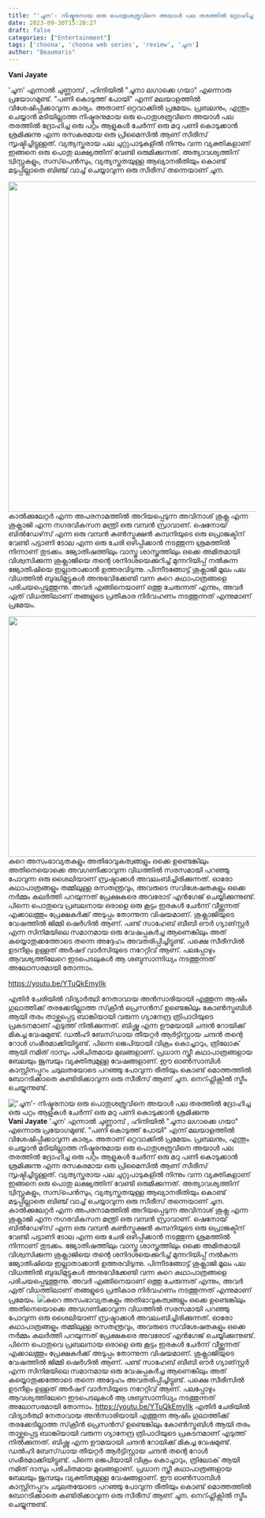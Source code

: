 ```yaml
---
title: "'ചൂന'- നിഷ്ടൂരനായ ഒരു പൊതുശത്രുവിനെ അയാൾ പല തരത്തിൽ ദ്രോഹിച്ച ഒരു പറ്റം ആളുകൾ ചേർന്ന് ഒരു മറു പണി കൊടുക്കാൻ ശ്രമിക്കുന്നു"
date: 2023-09-30T15:28:27
draft: false
categories: ["Entertainment"]
tags: ['choona', 'choona web series', 'review', 'ചൂന']
author: "Beaumaris"
---
```


<strong>Vani Jayate </strong>

'ചൂന' എന്നാൽ ചുണ്ണാമ്പ് , ഹിന്ദിയിൽ "ചൂനാ ലഗാക്കെ ഗയാ" എന്നൊരു പ്രയോഗമുണ്ട്. "പണി കൊടുത്ത് പോയി" എന്ന് മലയാളത്തിൽ വിശേഷിപ്പിക്കാവുന്ന കാര്യം. അതാണ് ഒറ്റവാക്കിൽ പ്രമേയം. പ്രബലനും, എന്തും ചെയ്യാൻ മടിയില്ലാത്ത നിഷ്ടൂരനുമായ ഒരു പൊതുശത്രുവിനെ അയാൾ പല തരത്തിൽ ദ്രോഹിച്ച ഒരു പറ്റം ആളുകൾ ചേർന്ന് ഒരു മറു പണി കൊടുക്കാൻ ശ്രമിക്കുന്നു എന്ന രസകരമായ ഒരു പ്രിമൈസിൽ ആണ് സീരീസ് സൃഷ്ടിച്ചിട്ടുള്ളത്. വ്യത്യസ്തരായ പല ചുറ്റുപാടുകളിൽ നിന്നും വന്ന വ്യക്തികളാണ് ഇങ്ങനെ ഒരു പൊതു ലക്ഷ്യത്തിന് വേണ്ടി ഒരുമിക്കുന്നത്. അത്യാവശ്യത്തിന് ട്വിസ്റ്റുകളും, സസ്‌പെൻസും, വ്യത്യസ്തതയുള്ള ആഖ്യാനരീതിയും കൊണ്ട് മടുപ്പില്ലാതെ ബിഞ്ച് വാച്ച് ചെയ്യാവുന്ന ഒരു സീരീസ് തന്നെയാണ് ചൂന.

<img class="size-full wp-image-422884 aligncenter" src="https://cdn.boolokam.com/articles/2023/09/dddffff-1.jpg" alt="" width="1185" height="669" />കാൽക്കുലേറ്റർ എന്ന അപരനാമത്തിൽ അറിയപ്പെടുന്ന അവിനാശ് ശുക്ല എന്ന ശുക്ലാജി എന്ന നഗരവികസന മന്ത്രി ഒരു വമ്പൻ സ്രാവാണ്. ഷെനോയ് ബിൽഡേഴ്‌സ് എന്ന ഒരു വമ്പൻ കൺസ്ട്രക്ഷൻ കമ്പനിയുടെ ഒരു പ്രൊജക്ടിന് വേണ്ടി പട്ടാണി ടോല എന്ന ഒരു ചേരി ഒഴിപ്പിക്കാൻ നടത്തുന്ന ശ്രമത്തിൽ നിന്നാണ് തുടക്കം. ജ്യോതിഷത്തിലും വാസ്തു ശാസ്ത്രത്തിലും ഒക്കെ അമിതമായി വിശ്വസിക്കുന്ന ശുക്ലാജിയെ തന്റെ ശനിദശയെക്കുറിച്ച് മുന്നറിയിപ്പ് നൽകുന്ന ജ്യോതിഷിയെ ഇല്ലാതാക്കാൻ ഉത്തരവിടുന്നു. പിന്നീടങ്ങോട്ട് ശുക്ലാജി മൂലം പല വിധത്തിൽ ബുദ്ധിമുട്ടുകൾ അനുഭവിക്കേണ്ടി വന്ന കുറെ കഥാപാത്രങ്ങളെ പരിചയപ്പെടുത്തുന്നു. അവർ എങ്ങിനെയാണ് ഒത്തു ചേരുന്നത് എന്നും, അവർ ഏത് വിധത്തിലാണ് തങ്ങളുടെ പ്രതികാര നിർവഹണം നടത്തുന്നത് എന്നുമാണ് പ്രമേയം.

<img class="wp-image-422885 aligncenter" src="https://cdn.boolokam.com/articles/2023/09/ffffffff.jpg" alt="" width="995" height="487" />കുറെ അസംഭാവ്യതകളും അതിഭാവുകത്വങ്ങളും ഒക്കെ ഉണ്ടെങ്കിലും അതിനെയൊക്കെ അവഗണിക്കാവുന്ന വിധത്തിൽ സരസമായി പറഞ്ഞു പോവുന്ന ഒരു ശൈലിയാണ് സ്രഷ്ടാക്കൾ അവലംബിച്ചിരിക്കുന്നത്. ഓരോ കഥാപാത്രങ്ങളും തമ്മിലുള്ള രസതന്ത്രവും, അവരുടെ സവിശേഷതകളും ഒക്കെ നർമ്മം കലർത്തി പറയുന്നത് പ്രേക്ഷകരെ അവരോട് എൻഗേജ് ചെയ്യിക്കുന്നുണ്ട്. പിന്നെ പൊതുവെ പ്രബലനായ ഒരാളെ ഒരു കൂട്ടം ഇരകൾ ചേർന്ന് വീഴ്ത്തുന്നത് എക്കാലത്തും പ്രേക്ഷകർക്ക് അടുപ്പം തോന്നുന്ന വിഷയമാണ്. ശുക്ലാജിയുടെ വേഷത്തിൽ ജിമ്മി ഷെർഗിൽ ആണ്. പണ്ട് സാഹേബ് ബീബി ഔർ ഗ്യാങ്‌സ്റ്റർ എന്ന സിനിമയിലെ സമാനമായ ഒരു വേഷപ്പകർച്ച ആണെങ്കിലും അത് കയ്യൊതുക്കത്തോടെ തന്നെ അദ്ദേഹം അവതരിപ്പിച്ചിട്ടുണ്ട്. പക്ഷെ സീരീസിൽ ഉടനീളം ഉള്ളത് അർഷദ് വാർസിയുടെ നറേറ്റിവ് ആണ്. പലപ്പോഴും ആവശ്യത്തിലേറെ ഇടപെടലുകൾ ആ ശബ്ദസാന്നിധ്യം നടത്തുന്നത് അലോസരമായി തോന്നാം.

https://youtu.be/YTuQkEmyIlk

എതിർ ചേരിയിൽ വിദ്യാർത്ഥി നേതാവായ അൻസാരിയായി എത്തുന്ന ആഷിം ഗുലാത്തിക്ക് തരക്കേടില്ലാത്ത സ്‌ക്രീൻ പ്രെസൻസ് ഉണ്ടെങ്കിലും കോൺസ്ട്രബിൾ ആയി തരം താഴ്ത്തപ്പെട്ട ബാങ്കിയായി വരുന്ന ഗ്യാനേന്ദ്ര ത്രിപാഠിയുടെ പ്രകടനമാണ് എടുത്ത് നിൽക്കുന്നത്. ബിഷ്ണു എന്ന ഊമയായി ചന്ദൻ റോയിക്ക് മികച്ച വേഷമുണ്ട്. ഡൽഹി ബേസ്‌ഡായ തീയറ്റർ ആർട്ടിസ്റ്റായ ചന്ദൻ തന്റെ റോൾ ഗംഭീരമാക്കിയിട്ടുണ്ട്. പിന്നെ ജെപിയായി വിക്രം കൊച്ചാറും, ത്രിലോക് ആയി നമിത് ദാസും പരിചിതമായ മുഖങ്ങളാണ്. പ്രധാന സ്ത്രീ കഥാപാത്രങ്ങളായ ബേലയും ജൂമ്പയും വ്യക്തിത്വമുള്ള വേഷങ്ങളാണ്.
ഈ ഓൺസാമ്പിൾ കാസ്റ്റിനപ്പുറം ചടുലതയോടെ പറഞ്ഞു പോവുന്ന രീതിയും കൊണ്ട് മൊത്തത്തിൽ ബോറടിക്കാതെ കണ്ടിരിക്കാവുന്ന ഒരു സീരീസ് ആണ് ചൂന. നെറ്ഫ്ലിക്സിൽ സ്ട്രീം ചെയ്യുന്നുണ്ട്.


!['ചൂന'- നിഷ്ടൂരനായ ഒരു പൊതുശത്രുവിനെ അയാൾ പല തരത്തിൽ ദ്രോഹിച്ച ഒരു പറ്റം ആളുകൾ ചേർന്ന് ഒരു മറു പണി കൊടുക്കാൻ ശ്രമിക്കുന്നു](https://cdn.boolokam.com/articles/2023/09/dddffff-1.jpg)**Vani Jayate** 'ചൂന' എന്നാൽ ചുണ്ണാമ്പ് , ഹിന്ദിയിൽ "ചൂനാ ലഗാക്കെ ഗയാ" എന്നൊരു പ്രയോഗമുണ്ട്. "പണി കൊടുത്ത് പോയി" എന്ന് മലയാളത്തിൽ വിശേഷിപ്പിക്കാവുന്ന കാര്യം. അതാണ് ഒറ്റവാക്കിൽ പ്രമേയം. പ്രബലനും, എന്തും ചെയ്യാൻ മടിയില്ലാത്ത നിഷ്ടൂരനുമായ ഒരു പൊതുശത്രുവിനെ അയാൾ പല തരത്തിൽ ദ്രോഹിച്ച ഒരു പറ്റം ആളുകൾ ചേർന്ന് ഒരു മറു പണി കൊടുക്കാൻ ശ്രമിക്കുന്നു എന്ന രസകരമായ ഒരു പ്രിമൈസിൽ ആണ് സീരീസ് സൃഷ്ടിച്ചിട്ടുള്ളത്. വ്യത്യസ്തരായ പല ചുറ്റുപാടുകളിൽ നിന്നും വന്ന വ്യക്തികളാണ് ഇങ്ങനെ ഒരു പൊതു ലക്ഷ്യത്തിന് വേണ്ടി ഒരുമിക്കുന്നത്. അത്യാവശ്യത്തിന് ട്വിസ്റ്റുകളും, സസ്‌പെൻസും, വ്യത്യസ്തതയുള്ള ആഖ്യാനരീതിയും കൊണ്ട് മടുപ്പില്ലാതെ ബിഞ്ച് വാച്ച് ചെയ്യാവുന്ന ഒരു സീരീസ് തന്നെയാണ് ചൂന. കാൽക്കുലേറ്റർ എന്ന അപരനാമത്തിൽ അറിയപ്പെടുന്ന അവിനാശ് ശുക്ല എന്ന ശുക്ലാജി എന്ന നഗരവികസന മന്ത്രി ഒരു വമ്പൻ സ്രാവാണ്. ഷെനോയ് ബിൽഡേഴ്‌സ് എന്ന ഒരു വമ്പൻ കൺസ്ട്രക്ഷൻ കമ്പനിയുടെ ഒരു പ്രൊജക്ടിന് വേണ്ടി പട്ടാണി ടോല എന്ന ഒരു ചേരി ഒഴിപ്പിക്കാൻ നടത്തുന്ന ശ്രമത്തിൽ നിന്നാണ് തുടക്കം. ജ്യോതിഷത്തിലും വാസ്തു ശാസ്ത്രത്തിലും ഒക്കെ അമിതമായി വിശ്വസിക്കുന്ന ശുക്ലാജിയെ തന്റെ ശനിദശയെക്കുറിച്ച് മുന്നറിയിപ്പ് നൽകുന്ന ജ്യോതിഷിയെ ഇല്ലാതാക്കാൻ ഉത്തരവിടുന്നു. പിന്നീടങ്ങോട്ട് ശുക്ലാജി മൂലം പല വിധത്തിൽ ബുദ്ധിമുട്ടുകൾ അനുഭവിക്കേണ്ടി വന്ന കുറെ കഥാപാത്രങ്ങളെ പരിചയപ്പെടുത്തുന്നു. അവർ എങ്ങിനെയാണ് ഒത്തു ചേരുന്നത് എന്നും, അവർ ഏത് വിധത്തിലാണ് തങ്ങളുടെ പ്രതികാര നിർവഹണം നടത്തുന്നത് എന്നുമാണ് പ്രമേയം. ![](https://cdn.boolokam.com/articles/2023/09/ffffffff.jpg)കുറെ അസംഭാവ്യതകളും അതിഭാവുകത്വങ്ങളും ഒക്കെ ഉണ്ടെങ്കിലും അതിനെയൊക്കെ അവഗണിക്കാവുന്ന വിധത്തിൽ സരസമായി പറഞ്ഞു പോവുന്ന ഒരു ശൈലിയാണ് സ്രഷ്ടാക്കൾ അവലംബിച്ചിരിക്കുന്നത്. ഓരോ കഥാപാത്രങ്ങളും തമ്മിലുള്ള രസതന്ത്രവും, അവരുടെ സവിശേഷതകളും ഒക്കെ നർമ്മം കലർത്തി പറയുന്നത് പ്രേക്ഷകരെ അവരോട് എൻഗേജ് ചെയ്യിക്കുന്നുണ്ട്. പിന്നെ പൊതുവെ പ്രബലനായ ഒരാളെ ഒരു കൂട്ടം ഇരകൾ ചേർന്ന് വീഴ്ത്തുന്നത് എക്കാലത്തും പ്രേക്ഷകർക്ക് അടുപ്പം തോന്നുന്ന വിഷയമാണ്. ശുക്ലാജിയുടെ വേഷത്തിൽ ജിമ്മി ഷെർഗിൽ ആണ്. പണ്ട് സാഹേബ് ബീബി ഔർ ഗ്യാങ്‌സ്റ്റർ എന്ന സിനിമയിലെ സമാനമായ ഒരു വേഷപ്പകർച്ച ആണെങ്കിലും അത് കയ്യൊതുക്കത്തോടെ തന്നെ അദ്ദേഹം അവതരിപ്പിച്ചിട്ടുണ്ട്. പക്ഷെ സീരീസിൽ ഉടനീളം ഉള്ളത് അർഷദ് വാർസിയുടെ നറേറ്റിവ് ആണ്. പലപ്പോഴും ആവശ്യത്തിലേറെ ഇടപെടലുകൾ ആ ശബ്ദസാന്നിധ്യം നടത്തുന്നത് അലോസരമായി തോന്നാം. https://youtu.be/YTuQkEmyIlk എതിർ ചേരിയിൽ വിദ്യാർത്ഥി നേതാവായ അൻസാരിയായി എത്തുന്ന ആഷിം ഗുലാത്തിക്ക് തരക്കേടില്ലാത്ത സ്‌ക്രീൻ പ്രെസൻസ് ഉണ്ടെങ്കിലും കോൺസ്ട്രബിൾ ആയി തരം താഴ്ത്തപ്പെട്ട ബാങ്കിയായി വരുന്ന ഗ്യാനേന്ദ്ര ത്രിപാഠിയുടെ പ്രകടനമാണ് എടുത്ത് നിൽക്കുന്നത്. ബിഷ്ണു എന്ന ഊമയായി ചന്ദൻ റോയിക്ക് മികച്ച വേഷമുണ്ട്. ഡൽഹി ബേസ്‌ഡായ തീയറ്റർ ആർട്ടിസ്റ്റായ ചന്ദൻ തന്റെ റോൾ ഗംഭീരമാക്കിയിട്ടുണ്ട്. പിന്നെ ജെപിയായി വിക്രം കൊച്ചാറും, ത്രിലോക് ആയി നമിത് ദാസും പരിചിതമായ മുഖങ്ങളാണ്. പ്രധാന സ്ത്രീ കഥാപാത്രങ്ങളായ ബേലയും ജൂമ്പയും വ്യക്തിത്വമുള്ള വേഷങ്ങളാണ്. ഈ ഓൺസാമ്പിൾ കാസ്റ്റിനപ്പുറം ചടുലതയോടെ പറഞ്ഞു പോവുന്ന രീതിയും കൊണ്ട് മൊത്തത്തിൽ ബോറടിക്കാതെ കണ്ടിരിക്കാവുന്ന ഒരു സീരീസ് ആണ് ചൂന. നെറ്ഫ്ലിക്സിൽ സ്ട്രീം ചെയ്യുന്നുണ്ട്.
